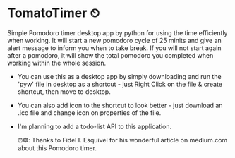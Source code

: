 # TomatoTimer ⏲

Simple Pomodoro timer desktop app by python for using the time efficiently when working. It will start a new pomodoro cycle of 25 minits and give an alert message
to inform you when to take break. If you will not start again after a pomodoro, it will show the total pomodoro you completed when working within the whole session.

- You can use this as a desktop app by simply downloading and run the 'pyw' file in desktop as a shortcut - just Right Click on the file & create shortcut, then move to desktop. 
- You can also add icon to the shortcut to look better - just download an .ico file and change icon on properties of the file.
- I'm planning to add a todo-list API to this application.

  ⏰©: Thanks to Fidel I. Esquivel for his wonderful article on medium.com about this Pomodoro timer.

